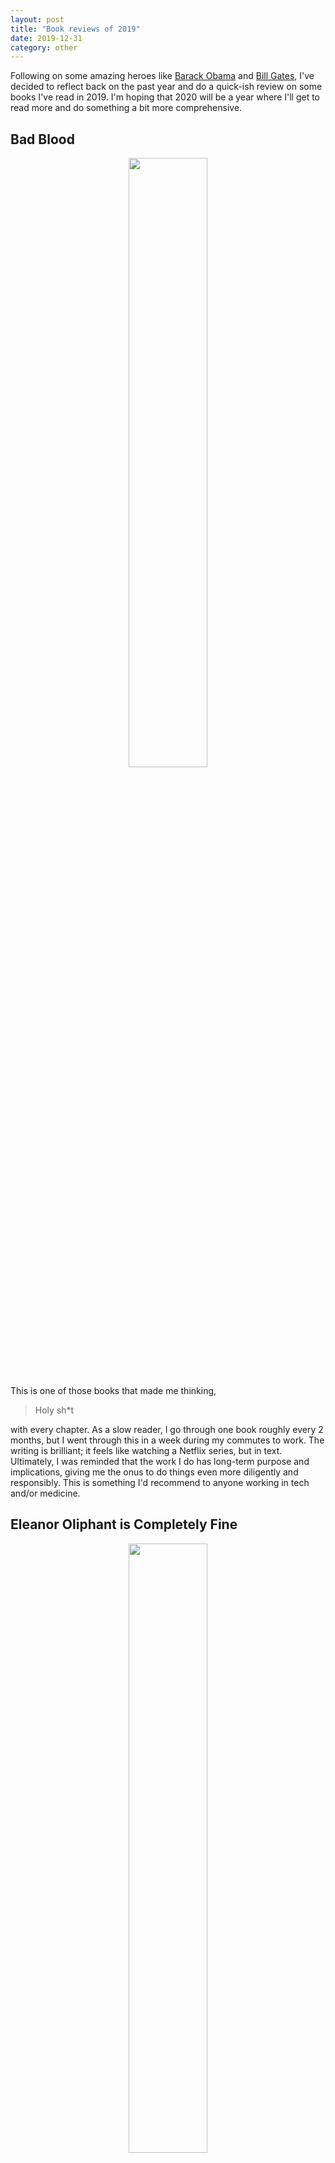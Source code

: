 ```yaml
---
layout: post
title: "Book reviews of 2019"
date: 2019-12-31
category: other
---
```


Following on some amazing heroes like [Barack Obama](https://twitter.com/barackobama) and [Bill Gates](https://twitter.com/billgates),
I've decided to reflect back on the past year and do a quick-ish review on some books I've read in 2019.
I'm hoping that 2020 will be a year where I'll get to read more and do something a bit more comprehensive.

## Bad Blood
<div style="text-align: center">
    <img src="https://images-na.ssl-images-amazon.com/images/I/41a3ILoKeXL._SX328_BO1,204,203,200_.jpg" width="50%">
</div>

This is one of those books that made me thinking,
> Holy sh*t

with every chapter. As a slow reader, I go through one book roughly every 2 months, but I went through this in
a week during my commutes to work. The writing is brilliant; it feels like watching a Netflix series, but in
text. Ultimately, I was reminded that the work I do has long-term purpose and implications, giving me the onus
to do things even more diligently and responsibly. This is something I'd recommend to anyone working in tech
and/or medicine.    

## Eleanor Oliphant is Completely Fine

<div style="text-align: center">
    <img src="https://www.irishtimes.com/polopoly_fs/1.3157827.1500304158!/image/image.jpg" width="50%">
</div>

Historically, I didn't read a lot of fiction until this year. I always maintain the idea that I want to read something
that will make me either laugh or think. This book managed to do both, and refreshed my desire to read fiction again. 

It does have a British style of humour, and the writing style is perhaps not for everyone. Most importantly, it opens
readers to sensitive issues, and (I think) encourages a healthy debate around topics like loneliness that can be taboos
for many. It can get dark, be warned!  

## Freakonomics

<div style="text-align: center">
    <img src="https://images-na.ssl-images-amazon.com/images/I/81vvkWOSr7L.jpg" width="50%">
</div>

Not exactly the "newest" book to get off the shelves, but this was a very thought-provoking book indeed. As a
bioinformatician / data scientist, I think books like these remind us that **there is more than meets the eye**.
In other words, what may seem like obvious correlations are essentially confounders, and we need to do deeper
analyses to look at the causative agents that account for variations in our observations. For example, Levitt and
Dubner touch on how a reduction in crime is a consequence of _reduced abortions_, and _not_ increased police numbers.

## Brave New World
<div style="text-align: center">
    <img src="https://images-na.ssl-images-amazon.com/images/I/91D4YvdC0dL.jpg" width="50%">
</div>

Again, an old classic, but one where I saw many parallels with our society today. Instead of _soma_, I would
argue that today's "happy drug" is our smartphone - see the screen a bit, and you're jolted back to life. Given
that (possibly) my favourite fiction of all time is 1984, I was hoping to enjoy _Brave New World_ just as much. While
I found Aldous Huxley to be a bit drier than Orwell, it was shocking to see how many aspects of the book (e.g. the
division of classes, low-key racism) are still making headlines today. 

## Fahrenheit 451  
<div style="text-align: center">
    <img src="https://images-na.ssl-images-amazon.com/images/I/91EKCYo8gVL.jpg" width="50%">
</div>

The last of old classics in the list for 2019. Another reminder of why books are, in my view, under-rated in
today's society, and deserve more attention. While it's hard to imagine a society where books will be eradicated
forever, Fahrenheit 451 reminds us that the fundamental spread of the best information, knowledge, and wisdom are
in books, and they should be held as treasures.   

## Meaning of Marriage
<div style="text-align: center">
    <img src="https://images-na.ssl-images-amazon.com/images/I/41kyfU8xFIL._SX324_BO1,204,203,200_.jpg" width="50%">
</div>

Earlier this year, my wife and I got married in a church ceremony. This book was a good reminder for the types
of values that we want to uphold in our marriage, and confirm our commitment to doing so. As per Tim Keller's
usual style, expect lots of C.S. Lewis and Biblical references.